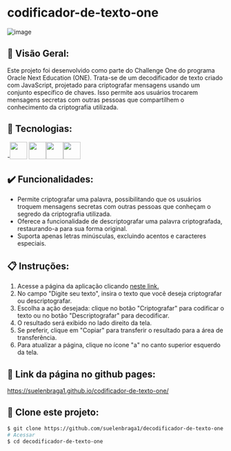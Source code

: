 # codificador-de-texto-one

![image](https://github.com/suelenbraga1/codificador-de-texto-one/assets/140122120/5bf1ef04-b5eb-4ade-9bf0-11e7dc3a99f2)


## 🏁 Visão Geral:

Este projeto foi desenvolvido como parte do Challenge One do programa Oracle Next Education (ONE). Trata-se de um decodificador de texto criado com JavaScript, projetado para criptografar mensagens usando um conjunto específico de chaves. Isso permite aos usuários trocarem mensagens secretas com outras pessoas que compartilhem o conhecimento da criptografia utilizada.

## 🚀 Tecnologias:

-<img src="https://cdn.jsdelivr.net/gh/devicons/devicon@latest/icons/html5/html5-plain.svg" width="40" height="40"/> <img src="https://cdn.jsdelivr.net/gh/devicons/devicon@latest/icons/css3/css3-plain.svg" width="40" height="40"/><img src="https://cdn.jsdelivr.net/gh/devicons/devicon@latest/icons/javascript/javascript-original.svg" width="40" height="40"/><img src="https://cdn.jsdelivr.net/gh/devicons/devicon@latest/icons/figma/figma-original.svg" width="40" height="40"/>

## ✔️ Funcionalidades: 

- Permite criptografar uma palavra, possibilitando que os usuários troquem mensagens secretas com outras pessoas que conheçam o segredo da criptografia utilizada.
- Oferece a funcionalidade de descriptografar uma palavra criptografada, restaurando-a para sua forma original.
- Suporta apenas letras minúsculas, excluindo acentos e caracteres especiais.

## 📋 Instruções:

1. Acesse a página da aplicação clicando [neste link.](https://suelenbraga1.github.io/codificador-de-texto-one/)
2. No campo "Digite seu texto", insira o texto que você deseja criptografar ou descriptografar.
3. Escolha a ação desejada: clique no botão "Criptografar" para codificar o texto ou no botão "Descriptografar" para decodificar.
4. O resultado será exibido no lado direito da tela.
5. Se preferir, clique em "Copiar" para transferir o resultado para a área de transferência.
6. Para atualizar a página, clique no ícone "a" no canto superior esquerdo da tela.
   

## 👾 Link da página no github pages:
https://suelenbraga1.github.io/codificador-de-texto-one/


## 👯 Clone este projeto:

```bash
$ git clone https://github.com/suelenbraga1/decodificador-de-texto-one.git
# Acessar
$ cd decodificador-de-texto-one
